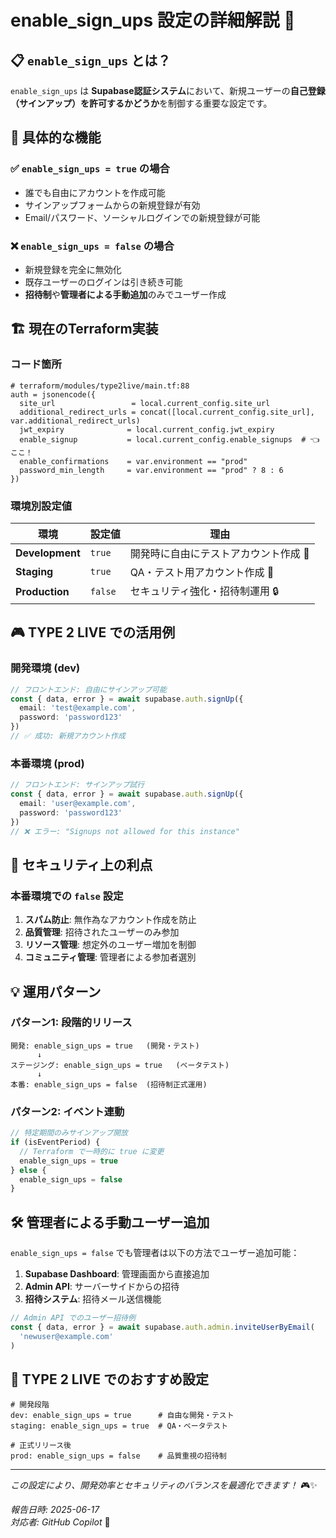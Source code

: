 # enable_sign_ups 設定の詳細解説 🔐

## 📋 `enable_sign_ups` とは？

`enable_sign_ups` は **Supabase認証システム**において、新規ユーザーの**自己登録（サインアップ）を許可するかどうか**を制御する重要な設定です。

## 🎯 具体的な機能

### ✅ `enable_sign_ups = true` の場合
- 誰でも自由にアカウントを作成可能
- サインアップフォームからの新規登録が有効
- Email/パスワード、ソーシャルログインでの新規登録が可能

### ❌ `enable_sign_ups = false` の場合
- 新規登録を完全に無効化
- 既存ユーザーのログインは引き続き可能
- **招待制**や**管理者による手動追加**のみでユーザー作成

## 🏗️ 現在のTerraform実装

### コード箇所
```hcl
# terraform/modules/type2live/main.tf:88
auth = jsonencode({
  site_url                 = local.current_config.site_url
  additional_redirect_urls = concat([local.current_config.site_url], var.additional_redirect_urls)
  jwt_expiry              = local.current_config.jwt_expiry
  enable_signup           = local.current_config.enable_signups  # 👈 ここ！
  enable_confirmations    = var.environment == "prod"
  password_min_length     = var.environment == "prod" ? 8 : 6
})
```

### 環境別設定値

| 環境 | 設定値 | 理由 |
|------|--------|------|
| **Development** | `true` | 開発時に自由にテストアカウント作成 🔧 |
| **Staging** | `true` | QA・テスト用アカウント作成 🧪 |
| **Production** | `false` | セキュリティ強化・招待制運用 🔒 |

## 🎮 TYPE 2 LIVE での活用例

### 開発環境 (dev)
```typescript
// フロントエンド: 自由にサインアップ可能
const { data, error } = await supabase.auth.signUp({
  email: 'test@example.com',
  password: 'password123'
})
// ✅ 成功: 新規アカウント作成
```

### 本番環境 (prod)
```typescript
// フロントエンド: サインアップ試行
const { data, error } = await supabase.auth.signUp({
  email: 'user@example.com', 
  password: 'password123'
})
// ❌ エラー: "Signups not allowed for this instance"
```

## 🔐 セキュリティ上の利点

### 本番環境での `false` 設定
1. **スパム防止**: 無作為なアカウント作成を防止
2. **品質管理**: 招待されたユーザーのみ参加
3. **リソース管理**: 想定外のユーザー増加を制御
4. **コミュニティ管理**: 管理者による参加者選別

## 💡 運用パターン

### パターン1: 段階的リリース
```
開発: enable_sign_ups = true   (開発・テスト)
      ↓
ステージング: enable_sign_ups = true   (ベータテスト)
      ↓  
本番: enable_sign_ups = false  (招待制正式運用)
```

### パターン2: イベント連動
```typescript
// 特定期間のみサインアップ開放
if (isEventPeriod) {
  // Terraform で一時的に true に変更
  enable_sign_ups = true
} else {
  enable_sign_ups = false  
}
```

## 🛠️ 管理者による手動ユーザー追加

`enable_sign_ups = false` でも管理者は以下の方法でユーザー追加可能：

1. **Supabase Dashboard**: 管理画面から直接追加
2. **Admin API**: サーバーサイドからの招待
3. **招待システム**: 招待メール送信機能

```javascript
// Admin API でのユーザー招待例
const { data, error } = await supabase.auth.admin.inviteUserByEmail(
  'newuser@example.com'
)
```

## 🎯 TYPE 2 LIVE でのおすすめ設定

```hcl
# 開発段階
dev: enable_sign_ups = true      # 自由な開発・テスト
staging: enable_sign_ups = true  # QA・ベータテスト

# 正式リリース後  
prod: enable_sign_ups = false    # 品質重視の招待制
```

---

*この設定により、開発効率とセキュリティのバランスを最適化できます！* 🎮✨

*報告日時: 2025-06-17*  
*対応者: GitHub Copilot* 🤖
